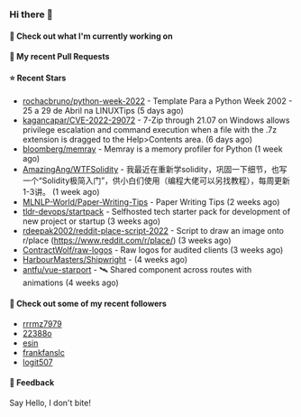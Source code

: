 ### Hi there 👋

#### 👷 Check out what I'm currently working on

#### 🔨 My recent Pull Requests


#### ⭐ Recent Stars

- [rochacbruno/python-week-2022](https://github.com/rochacbruno/python-week-2022) - Template Para a Python Week 2002 - 25 a 29 de Abril na LINUXTips (5 days ago)
- [kagancapar/CVE-2022-29072](https://github.com/kagancapar/CVE-2022-29072) - 7-Zip through 21.07 on Windows allows privilege escalation and command execution when a file with the .7z extension is dragged to the Help&gt;Contents area. (6 days ago)
- [bloomberg/memray](https://github.com/bloomberg/memray) - Memray is a memory profiler for Python (1 week ago)
- [AmazingAng/WTFSolidity](https://github.com/AmazingAng/WTFSolidity) - 我最近在重新学solidity，巩固一下细节，也写一个“Solidity极简入门”，供小白们使用（编程大佬可以另找教程），每周更新1-3讲。 (1 week ago)
- [MLNLP-World/Paper-Writing-Tips](https://github.com/MLNLP-World/Paper-Writing-Tips) - Paper Writing Tips (2 weeks ago)
- [tldr-devops/startpack](https://github.com/tldr-devops/startpack) - Selfhosted tech starter pack for development of new project or startup (3 weeks ago)
- [rdeepak2002/reddit-place-script-2022](https://github.com/rdeepak2002/reddit-place-script-2022) - Script to draw an image onto r/place (https://www.reddit.com/r/place/) (3 weeks ago)
- [ContractWolf/raw-logos](https://github.com/ContractWolf/raw-logos) - Raw logos for audited clients (3 weeks ago)
- [HarbourMasters/Shipwright](https://github.com/HarbourMasters/Shipwright) -  (4 weeks ago)
- [antfu/vue-starport](https://github.com/antfu/vue-starport) - 🛰 Shared component across routes with animations (4 weeks ago)

#### 👯 Check out some of my recent followers

- [rrrmz7979](https://github.com/rrrmz7979)
- [22388o](https://github.com/22388o)
- [esin](https://github.com/esin)
- [frankfanslc](https://github.com/frankfanslc)
- [logit507](https://github.com/logit507)

#### 💬 Feedback

Say Hello, I don't bite!